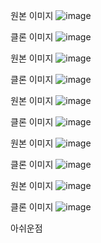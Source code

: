 원본 이미지 
![image](https://github.com/csm031/Daangn_Clone/assets/156399649/6bbe624a-7bae-411c-b249-573d0875c7ad)

클론 이미지
![image](https://github.com/csm031/Daangn_Clone/assets/156399649/05344435-78ca-4fa0-97aa-0e811e703736)


원본 이미지 
![image](https://github.com/csm031/Daangn_Clone/assets/156399649/fdcb3635-4e5c-4367-9489-2079e99a348f)

클론 이미지
![image](https://github.com/csm031/Daangn_Clone/assets/156399649/a1452831-046a-4c14-87d1-8a0217a3d920)


원본 이미지 
![image](https://github.com/csm031/Daangn_Clone/assets/156399649/143b1315-725f-48c5-a6c5-26361ce663b2)

클론 이미지
![image](https://github.com/csm031/Daangn_Clone/assets/156399649/662c9425-5f0b-4e0e-b9bc-0505f470b145)


원본 이미지 
![image](https://github.com/csm031/Daangn_Clone/assets/156399649/f08dad2c-9996-44f4-8fa9-cb858d47d066)

클론 이미지
![image](https://github.com/csm031/Daangn_Clone/assets/156399649/af843dfe-aeaf-4a7c-918f-9fb574847e43)


원본 이미지 
![image](https://github.com/csm031/Daangn_Clone/assets/156399649/44598677-a2b4-4048-aa37-a6d90fe07d0b)

클론 이미지
![image](https://github.com/csm031/Daangn_Clone/assets/156399649/ebf930f4-c9fb-438a-96ef-3889f41961af)

아쉬운점
